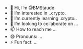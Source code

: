 
- 👋 Hi, I’m @BMStaude
- 👀 I’m interested in ..crypto.
- 🌱 I’m currently learning .crypto..
- 💞️ I’m looking to collaborate on ...
- 📫 How to reach me ...
- 😄 Pronouns: ...
- ⚡ Fun fact: ...

<!---
BMStaude/BMStaude is a ✨ special ✨ repository because its `README.md` (this file) appears on your GitHub profile.
You can click the Preview link to take a look at your changes.
--->
